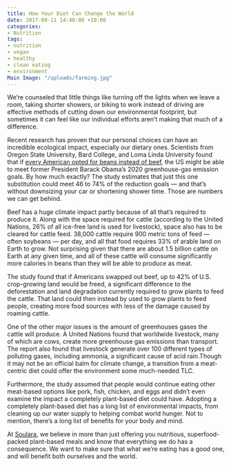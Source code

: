 ```yaml
---
title: How Your Diet Can Change the World
date: 2017-09-11 14:48:00 +10:00
categories:
- Nutrition
tags:
- nutrition
- vegan
- healthy
- clean eating
- environment
Main Image: "/uploads/farming.jpg"
---
```


We’re counseled that little things like turning off the lights when we leave a room, taking shorter showers, or biking to work instead of driving are effective methods of cutting down our environmental footprint, but sometimes it can feel like our individual efforts aren’t making that much of a difference. 

Recent research has proven that our personal choices can have an incredible ecological impact, especially our dietary ones. Scientists from Oregon State University, Bard College, and Loma Linda University found that if [every American opted for beans instead of beef](https://www.theatlantic.com/health/archive/2017/08/if-everyone-ate-beans-instead-of-beef/535536/), the US might be able to meet former President Barack Obama’s 2020 greenhouse-gas emission goals. By how much exactly? The study estimates that just this one substitution could meet 46 to 74% of the reduction goals — and that’s without downsizing your car or shortening shower time. Those are numbers we can get behind. 

Beef has a huge climate impact partly because of all that’s required to produce it. Along with the space required for cattle (according to the United Nations, 26% of all ice-free land is used for livestock), space also has to be cleared for cattle feed. 38,000 cattle require 900 metric tons of feed — often soybeans — per day, and all that food requires 33% of arable land on Earth to grow. Not surprising given that there are about 1.5 billion cattle on Earth at any given time, and all of these cattle will consume significantly more calories in beans than they will be able to produce as meat. 

The study found that if Americans swapped out beef, up to 42% of U.S. crop-growing land would be freed, a significant difference to the deforestation and land degradation currently required to grow plants to feed the cattle. That land could then instead by used to grow plants to feed people, creating more food sources with less of the damage caused by roaming cattle. 

One of the other major issues is the amount of greenhouses gases the cattle will produce. A United Nations found that worldwide livestock, many of which are cows, create more greenhouse gas emissions than transport. The report also found that livestock generate over 100 different types of polluting gases, including ammonia, a significant cause of acid rain.Though it may not be an official balm for climate change, a transition from a meat-centric diet could offer the environment some much-needed TLC. 

Furthermore, the study assumed that people would continue eating other meat-based options like pork, fish, chicken, and eggs and didn’t even examine the impact a completely plant-based diet could have. Adopting a completely plant-based diet has a long list of environmental impacts, from cleaning up our water supply to helping combat world hunger. Not to mention, there’s a long list of benefits for your body and mind.

At [Soulara](https://www.soulara.com.au), we believe in more than just offering you nutritious, superfood-packed plant-based meals and know that everything we do has a consequence. We want to make sure that what we’re eating has a good one, and will benefit both ourselves and the world. 
